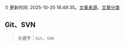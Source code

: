 :alarm_clock: 更新时间: 2025-10-20 18:49:35。[文章来源](/README.md)、[文章分类](/TAGS.md)

## Git、SVN


> 关键字：`Git`、`SVN`



